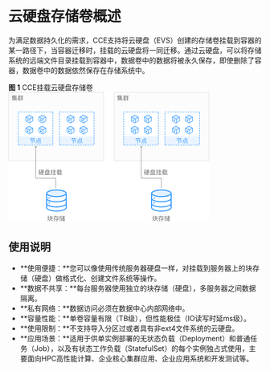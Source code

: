 # 云硬盘存储卷概述<a name="cce_01_0310"></a>

为满足数据持久化的需求，CCE支持将云硬盘（EVS）创建的存储卷挂载到容器的某一路径下，当容器迁移时，挂载的云硬盘将一同迁移。通过云硬盘，可以将存储系统的远端文件目录挂载到容器中，数据卷中的数据将被永久保存，即使删除了容器，数据卷中的数据依然保存在存储系统中。

**图 1**  CCE挂载云硬盘存储卷<a name="cce_01_0253_fig11623870218"></a>  
![](figures/CCE挂载云硬盘存储卷.png "CCE挂载云硬盘存储卷")

## 使用说明<a name="cce_01_0253_section729922716246"></a>

-   **使用便捷：**您可以像使用传统服务器硬盘一样，对挂载到服务器上的块存储（硬盘）做格式化、创建文件系统等操作。
-   **数据不共享：**每台服务器使用独立的块存储（硬盘），多服务器之间数据隔离。
-   **私有网络：**数据访问必须在数据中心内部网络中。
-   **容量性能：**单卷容量有限（TB级），但性能极佳（IO读写时延ms级）。
-   **使用限制：**不支持导入分区过或者具有非ext4文件系统的云硬盘。
-   **应用场景：**适用于供单实例部署的无状态负载（Deployment）和普通任务（Job），以及有状态工作负载（StatefulSet）的每个实例独占式使用，主要面向HPC高性能计算、企业核心集群应用、企业应用系统和开发测试等。

